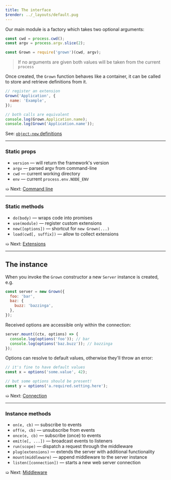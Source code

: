 ```yaml
---
title: The interface
$render: ../_layouts/default.pug
---
```


Our main module is a factory which takes two optional arguments:

```js
const cwd = process.cwd();
const argv = process.argv.slice(2);

const Grown = require('grown')(cwd, argv);
```

> If no arguments are given both values will be taken from the current `process`

Once created, the `Grown` function behaves like a container, it can be called to
store and retrieve definitions from it.

```js
// register an extension
Grown('Application', {
  name: 'Example',
});

// both calls are equivalent
console.log(Grown.Application.name);
console.log(Grown('Application.name'));
```

See: [`object-new` definitions](https://www.npmjs.com/package/object-new#definitions)

---

### Static props

- `version` &mdash; will return the framework's version
- `argv` &mdash; parsed argv from command-line
- `cwd` &mdash; current working directory
- `env` &mdash; current `process.env.NODE_ENV`

➯ Next: [Command line](./docs/command-line)

---

### Static methods

- `do(body)` &mdash; wraps code into promises
- `use(module)` &mdash; register custom extensions
- `new([options])` &mdash; shortcut for `new Grown(...)`
- `load(cwd[, suffix])` &mdash; allow to collect extensions

➯ Next: [Extensions](./docs/extensions)

---

## The instance

When you invoke the `Grown` constructor a new `Server` instance is created, e.g.

```js
const server = new Grown({
  foo: 'bar',
  baz: {
    buzz: 'bazzinga',
  },
});
```

Received options are accessible only within the connection:

```js
server.mount((ctx, options) => {
  console.log(options('foo')); // bar
  console.log(options('baz.buzz')); // bazzinga
});
```

Options can resolve to default values, otherwise they'll throw an error:

```js
// it's fine to have default values
const x = options('some.value', 42);

// but some options should be present!
const y = options('a.required.setting.here');
```

➯ Next: [Connection](./docs/connection)

---

### Instance methods

- `on(e, cb)` &mdash; subscribe to events
- `off(e, cb)` &mdash; unsubscribe from events
- `once(e, cb)` &mdash; subscribe (once) to events
- `emit(e[, ...])` &mdash; broadcast events to listeners
- `run(scope)` &mdash; dispatch a request through the middleware
- `plug(extensions)` &mdash; extends the server with additional functionality
- `mount(middleware)` &mdash; append middleware to the server instance
- `listen([connection])` &mdash; starts a new web server connection

➯ Next: [Middleware](./docs/middleware)
